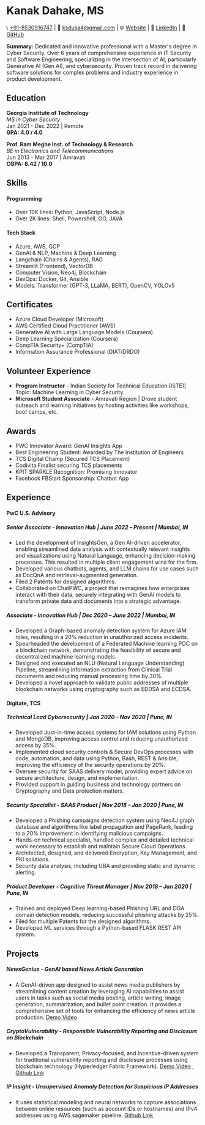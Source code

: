 # Kanak Dahake, MS

📞 [+91-8530916747](tel:8530916747) | 📧 ksdusa4@gmail.com |
🌐 [Website](https://kanakjr.in) | 👔 [LinkedIn](https://www.linkedin.com/in/kanak-dahake) | 🐙 [GitHub](https://github.com/Kanakjr)

**Summary:** Dedicated and innovative professional with a Master's degree in Cyber Security. Over 6 years of comprehensive experience in IT Security and Software Engineering, specializing in the intersection of AI, particularly Generative AI (Gen AI), and cybersecurity. Proven track record in delivering software solutions for complex problems and industry experience in product development. 

## Education

**Georgia Institute of Technology**  
*MS in Cyber Security*  
Jan 2021 - Dec 2022 | Remote  
**GPA: 4.0 / 4.0**

**Prof. Ram Meghe Inst. of Technology & Research**  
*BE in Electronics and Telecommunications*  
Jun 2013 - Mar 2017 | Amravati  
**CGPA: 8.42 / 10.0**

## Skills

#### Programming

- Over 10K lines: Python, JavaScript, Node.js
- Over 2K lines: Shell, Powershell, GO, JAVA

#### Tech Stack

- Azure, AWS, GCP
- GenAI & NLP, Machine & Deep Learning
- Langchain (Chains & Agents), RAG
- Streamlit (Frontend), VectorDB
- Computer Vision, Neo4j, Blockchain
- DevOps: Docker, Git, Ansible
- Models: Transformer (GPT-3, LLaMA, BERT), OpenCV, YOLOv5

<!-- #### Models & Frameworks -->

## Certificates

- Azure Cloud Developer (Microsoft)
- AWS Certified Cloud Practitioner (AWS)
- Generative AI with Large Language Models (Coursera)
- Deep Learning Specialization (Coursera)
- CompTIA Security+ (CompTIA)
- Information Assurance Professional (DIAT/DRDO)
<!-- - IT Security Specialist (LinkedIn Learning) -->

<!-- ## Relevant Courses

- Applied Cryptography
- Security & Incidence Response
- Data Analytics and Security
- Information Security Policies
- Network Security
- Binary Exploitation Lab
- Secure Computer Systems -->

## Volunteer Experience
- **Program Instructor** - Indian Society for Technical Education (ISTE)| Topic: Machine Learning in Cyber Security.
- **Microsoft Student Associate** - Amravati Region | Drove student outreach and learning initiatives by hosting activities like workshops, boot camps, etc.

## Awards
- PWC Innovator Award: GenAI Insights App
- Best Engineering Student: Awarded by The Institution of Engineers
- TCS Digital Champ (Secured TCS Placement)
- Codivita Finalist securing TCS placements
- KPIT SPARKLE Recognition: Promising Innovator
- Facebook FBStart Sponsorship: Chatbot App
<!-- - NNSC Zonal Winner: Awarded in National Network Security Championship from Amravati Division -->


## Experience

#### PwC U.S. Advisory
##### **Senior Associate - Innovation Hub** | June 2022 – Present | Mumbai, IN
- Led the development of InsightsGen, a Gen AI-driven accelerator, enabling streamlined data analysis with contextually relevant insights and visualizations using Natural Language, enhancing decision-making processes. This resulted in multiple client engagement wins for the firm.
- Developed various chatbots, agents, and LLM chains for use cases such as DocQnA and retrieval-augmented generation. 
- Filed 2 Patents for designed algorithms.
- Collaborated on ChatPWC, a project that reimagines how enterprises interact with their data, securely integrating with GenAI models to transform private data and documents into a strategic advantage.

##### **Associate - Innovation Hub** | Dec 2020 – June 2022 | Mumbai, IN
- Developed a Graph-based anomaly detection system for Azure IAM roles, resulting in a 20% reduction in unauthorized access incidents.
- Spearheaded the development of a Federated Machine learning POC on a blockchain network, demonstrating the feasibility of secure and decentralized machine learning models.
- Designed and executed an NLU (Natural Language Understanding) Pipeline, streamlining information extraction from Clinical Trial documents and reducing manual processing time by 30%.
- Developed a novel approach to validate public addresses of multiple blockchain networks using cryptography such as EDDSA and ECDSA.


#### Digitate, TCS
##### **Technical Lead Cybersecurity** | Jan 2020 – Nov 2020 | Pune, IN
- Developed Just-in-time access systems for IAM solutions using Python and MongoDB, improving access control and reducing unauthorized access by 35%.
- Implemented cloud security controls & Secure DevOps processes with code, automation, and data using Python, Bash, REST & Ansible, improving the efficiency of the security operations by 20%.
- Oversee security for SAAS delivery model, providing expert advice on secure architecture, design, and implementation.
- Provided support in guiding business and technology partners on Cryptography and Data protection matters.

##### **Security Specialist - SAAS Product** | Nov 2018 – Jan 2020 | Pune, IN
- Developed a Phishing campaigns detection system using Neo4J graph database and algorithms like label propagation and PageRank, leading to a 20% improvement in identifying malicious campaigns.
- Hands-on technical specialist, handled complex and detailed technical work necessary to establish and maintain Secure Cloud Operations.
- Architected, designed, and delivered Encryption, Key Management, and PKI solutions.
- Security data analysis, including UBA and providing static and dynamic alerting.

##### **Product Developer - Cognitive Threat Manager** | Nov 2018 – Jan 2020 | Pune, IN
- Trained and deployed Deep learning-based Phishing URL and DGA domain detection models, reducing successful phishing attacks by 25%.
- Filed for multiple Patents for the designed algorithms.
- Developed ML services through a Python-based FLASK REST API system.

## Projects

##### NewsGenius - GenAI based News Article Generation
- A GenAI-driven app designed to assist news media publishers by streamlining content creation by leveraging AI capabilities to assist users in tasks such as social media posting, article writing, image generation, summarization, and bullet point creation. It provides a comprehensive set of tools for enhancing the efficiency of news article production. [Demo Video](https://youtu.be/fmH5PAESSxo)


##### CryptoVulnerability - Responsible Vulnerability Reporting and Disclosure on Blockchain

- Developed a Transparent, Privacy-focused, and Incentive-driven system for traditional vulnerability reporting and disclosure processes using blockchain technology (Hyperledger Fabric Framework). [Demo Video](https://youtu.be/TLWH58xnZPQ?t=403) , [Github Link](https://github.com/Kanakjr/VulnReporting)

##### IP Insight - Unsupervised Anomaly Detection for Suspicious IP Addresses

- It uses statistical modeling and neural networks to capture associations between online resources (such as account IDs or hostnames) and IPv4 addresses using AWS sagemaker pipeline. [Github Link](https://github.com/Kanakjr/IPInsight)

<!-- ##### Secure Shared Store (3S)

- **Course Project**: Developed a service that allows for the storage and retrieval of documents created by multiple users. The service uses certificates, file-based encryption, Session tokens, Access controls. -->